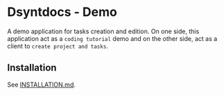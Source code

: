 # Dsyntdocs - Demo

A demo application for tasks creation and edition. On one side, this application act as a `coding tutorial` demo and on the other side, act as a client to `create project and tasks`.

## Installation

See [INSTALLATION.md](INSTALLATION.md).